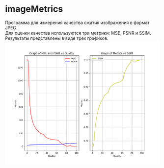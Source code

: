 # imageMetrics
Программа для измерения качества сжатия изображения в формат JPEG.<br/>
Для оценки качества используются три метрики: MSE, PSNR и SSIM. Результаты представлены в виде трех графиков.<br/>
![Desc](https://github.com/daisccho/imageMetrics/blob/main/media/graphs.png)
